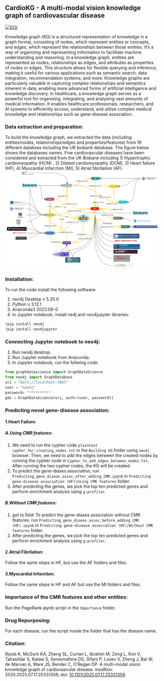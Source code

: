 ## CardioKG - A multi-modal vision knowledge graph of cardiovascular disease

[![DOI](https://zenodo.org/badge/892096018.svg)](https://doi.org/10.5281/zenodo.16025952)

Knowledge graph (KG) is a structured representation of knowledge in a graph format, consisting of nodes, which represent entities or concepts, and edges, which represent the relationships between those entities. It’s a way of organizing and representing information to facilitate machine understanding and reasoning. In a knowledge graph, entities are represented as nodes, relationships as edges, and attributes as properties of nodes or edges. This structure allows for flexible querying and inference, making it useful for various applications such as semantic search, data integration, recommendation systems, and more. Knowledge graphs are particularly valuable in capturing complex relationships and semantics inherent in data, enabling more advanced forms of artificial intelligence and knowledge discovery. In healthcare, a knowledge graph serves as a powerful tool for organising, integrating, and analysing vast amounts of medical information. It enables healthcare professionals, researchers, and AI systems to efficiently access, understand, and utilize complex medical knowledge and relationships such as gene-disease association. 

### Data extraction and preparation:
To build the knowledge graph, we extracted the data (including entities/nodes, relationships/edges and properties/features) from 19 different databses including the UK biobank database. The figure below shows the databases names. Five cardiovascular diseases have been considered and extracted from the UK Biobank including 1) Hypertrophic cardiomyopathy (HCM) , 2) Dilated cardiomyopathy (DCM), 3) Heart failure (HF), 4) Myocardial infarction (MI), 5) Atrial fibrillation (AF).
![Schematic_graph.png](./Figures/Schematic_graph.png)


### Installation:
To run the code install the following software:
<br/>
1. neo4j Desktop v 5.20.0
2. Python v 3.12.1
3. Anaconda3 2023.09-0
4. In Jupyter notebook, install ne4j and neo4jupyter libraries:
   
```bash
!pip install neo4j
!pip install neo4jupyter
```
### Connecting Jupyter notebook to neo4j:
1. Run neo4j desktop.
2. Run Jupyter notebook from Anaconda.
3. In Jupyter notebook, run the follwing code:
 ```python
from graphdatascience import GraphDataScience
from neo4j import GraphDatabase
uri = "bolt://localhost:7687"
user = "neo4j"
password= "*********"
gds = GraphDataScience(uri, auth=(user, password))

```

### Predicting novel gene-disease association:
#### 1.Heart Failure:
##### A.Using CMR features:
1. We need to run the cypher code ```plaintext cypher_for_creating_nodes.txt``` in the ```Building KG``` folder using ```neo4j``` browser. Then, we need to add the edges between the created nodes by running the cypher code in ```Cypher_to_add_edges_between_nodes.txt```. After running the two cypher codes, the KG will be created.
2. To predict the gene-diases association, run ```Predicting_gene_diseas_assoc_after_adding_CMR.ipynb``` in ```Predicting gene-disease association (HF)\Using CMR features``` folder.
3. After predicting the genes, we pick the top ten predicted genes and perform enrichment analysis using ```g:profiler```.

##### B.Without CMR features: 
1. got to foldr To predict the gene-diases association without CMR features, run ```Predicting_gene_diseas_assoc_before_adding_CMR (HF).ipynb``` in ```Predicting gene-disease association (HF)/Without CMR features``` folder.
2. After predicting the genes, we pick the top ten predicted genes and perform enrichment analysis using ```g:profiler```.

#### 2.Atrial Fibrilation:
Follow the same steps in HF, but use the AF folders and files.

#### 3.Myocardial Infarction:
Follow the same steps in HF and AF but use the MI folders and files.

### Importance of the CMR features and other entities:
Run the PageRank.ipynb script in the  ```Importance``` folder.
### Drug Repurposing:
For each disease, run the script inside the folder that has the disease name.

### Citation:
Rjoob K, McGurk KA, Zheng SL, Curran L, Ibrahim M, Zeng L, Kim V, Tahasildar S, Kalaie S, Senevirathne DS, Gifani P, Losev V, Zheng J, Bai W, de Marvao A, Ware JS, Bender C, O’Regan DP. A multi-modal vision knowledge graph of cardiovascular disease. _medRxiv_. 2025:2025.07.17.25331359; doi: [10.1101/2025.07.17.25331359](https://doi.org/10.1101/2025.07.17.25331359).
   
